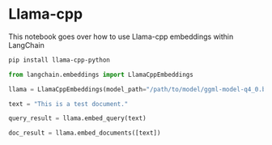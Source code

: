 # Llama-cpp

This notebook goes over how to use Llama-cpp embeddings within LangChain

<!-- WARNING: THIS FILE WAS AUTOGENERATED! DO NOT EDIT! Instead, edit the notebook w/the location & name as this file. -->


```bash
pip install llama-cpp-python
```


```python
from langchain.embeddings import LlamaCppEmbeddings
```


```python
llama = LlamaCppEmbeddings(model_path="/path/to/model/ggml-model-q4_0.bin")
```


```python
text = "This is a test document."
```


```python
query_result = llama.embed_query(text)
```


```python
doc_result = llama.embed_documents([text])
```
